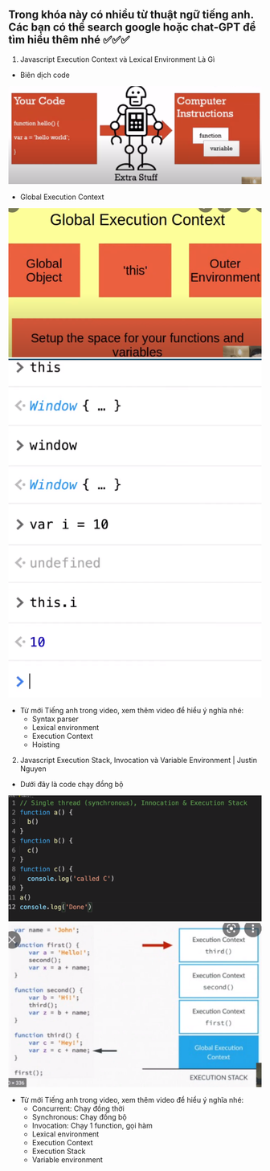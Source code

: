## Trong khóa này có nhiều từ thuật ngữ tiếng anh. Các bạn có thể search google hoặc chat-GPT để tìm hiểu thêm nhé ✅✅✅

1. Javascript Execution Context và Lexical Environment Là Gì

- Biên dịch code

![Biên dịch code](img.png)

- Global Execution Context

![Execution Context](img_1.png)
![this in window](img_2.png)

- Từ mới Tiếng anh trong video, xem thêm video để hiểu ý nghĩa nhé:
  - Syntax parser
  - Lexical environment
  - Execution Context
  - Hoisting

2. Javascript Execution Stack, Invocation và Variable Environment | Justin Nguyen

- Dưới đây là code chạy đồng bộ

![Single thread](img_3.png)
![Example - Execution Context](img_4.png)

- Từ mới Tiếng anh trong video, xem thêm video để hiểu ý nghĩa nhé:
  - Concurrent: Chạy đồng thời
  - Synchronous: Chạy đồng bộ
  - Invocation: Chạy 1 function, gọi hàm
  - Lexical environment
  - Execution Context
  - Execution Stack
  - Variable environment